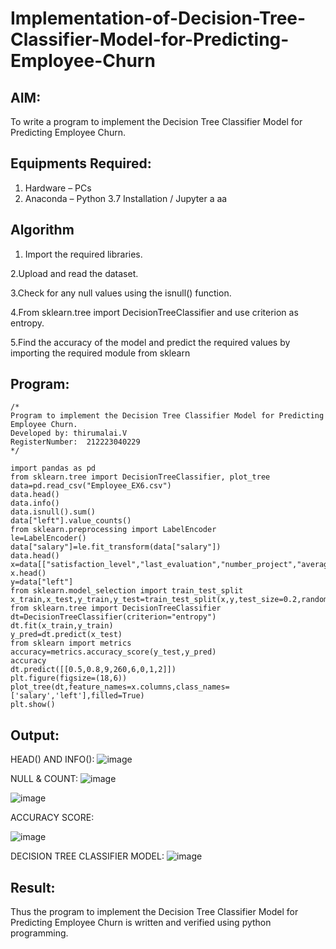 # Implementation-of-Decision-Tree-Classifier-Model-for-Predicting-Employee-Churn

## AIM:
To write a program to implement the Decision Tree Classifier Model for Predicting Employee Churn.

## Equipments Required:
1. Hardware – PCs
2. Anaconda – Python 3.7 Installation / Jupyter a
aa
## Algorithm
1. Import the required libraries.

2.Upload and read the dataset.

3.Check for any null values using the isnull() function.

4.From sklearn.tree import DecisionTreeClassifier and use criterion as entropy.

5.Find the accuracy of the model and predict the required values by importing the required module from sklearn 
 

## Program:
```
/*
Program to implement the Decision Tree Classifier Model for Predicting Employee Churn.
Developed by: thirumalai.V
RegisterNumber:  212223040229
*/
```
```
import pandas as pd
from sklearn.tree import DecisionTreeClassifier, plot_tree
data=pd.read_csv("Employee_EX6.csv")
data.head()
data.info()
data.isnull().sum()
data["left"].value_counts()
from sklearn.preprocessing import LabelEncoder
le=LabelEncoder()
data["salary"]=le.fit_transform(data["salary"])
data.head()
x=data[["satisfaction_level","last_evaluation","number_project","average_montly_hours","time_spend_company","Work_accident","promotion_last_5years","salary"]]
x.head()
y=data["left"]
from sklearn.model_selection import train_test_split
x_train,x_test,y_train,y_test=train_test_split(x,y,test_size=0.2,random_state=100)
from sklearn.tree import DecisionTreeClassifier
dt=DecisionTreeClassifier(criterion="entropy")
dt.fit(x_train,y_train)
y_pred=dt.predict(x_test)
from sklearn import metrics
accuracy=metrics.accuracy_score(y_test,y_pred)
accuracy
dt.predict([[0.5,0.8,9,260,6,0,1,2]])
plt.figure(figsize=(18,6))
plot_tree(dt,feature_names=x.columns,class_names=['salary','left'],filled=True)
plt.show()
````

## Output:

HEAD() AND INFO():
![image](https://github.com/user-attachments/assets/5d220ecd-8dc0-4be9-8da4-87f10c97e6e9)

NULL & COUNT:
![image](https://github.com/user-attachments/assets/8b6e412b-520d-44b3-abdf-594bafe7a29d)

![image](https://github.com/user-attachments/assets/1b1a6f21-2969-4c90-bf1d-fdce5dfeabd6)

ACCURACY SCORE:

![image](https://github.com/user-attachments/assets/fa3b46bd-2fac-4cee-806e-78505aaab723)

DECISION TREE CLASSIFIER MODEL:
![image](https://github.com/user-attachments/assets/da2e92a5-7511-4f02-ae97-dec55c838342)






## Result:
Thus the program to implement the  Decision Tree Classifier Model for Predicting Employee Churn is written and verified using python programming.
